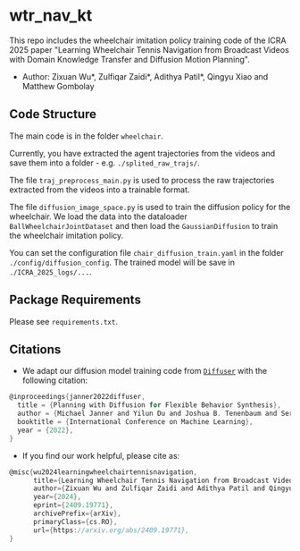 # wtr_nav_kt
This repo includes the wheelchair imitation policy training code of the ICRA 2025 paper "Learning Wheelchair Tennis Navigation from Broadcast Videos with Domain Knowledge Transfer and Diffusion Motion Planning".
* Author: Zixuan Wu*, Zulfiqar Zaidi*, Adithya Patil*, Qingyu Xiao and Matthew Gombolay

## Code Structure
The main code is in the folder `wheelchair`.

Currently, you have extracted the agent trajectories from the videos and save them into a folder - e.g. `./splited_raw_trajs/`.

The file `traj_preprocess_main.py` is used to process the raw trajectories extracted from the videos into a trainable format. 

The file `diffusion_image_space.py` is used to train the diffusion policy for the wheelchair. We load the data into the dataloader `BallWheelchairJointDataset` and then load the `GaussianDiffusion` to train the wheelchair imitation policy.

You can set the configuration file  `chair_diffusion_train.yaml` in the folder `./config/diffusion_config`. The trained model will be save in `./ICRA_2025_logs/...`.

## Package Requirements
Please see `requirements.txt`.

## Citations
* We adapt our diffusion model training code from [`Diffuser`](https://github.com/jannerm/diffuser) with the following citation:
```c
@inproceedings{janner2022diffuser,
  title = {Planning with Diffusion for Flexible Behavior Synthesis},
  author = {Michael Janner and Yilun Du and Joshua B. Tenenbaum and Sergey Levine},
  booktitle = {International Conference on Machine Learning},
  year = {2022},
}
```

* If you find our work helpful, please cite as:
```c
@misc{wu2024learningwheelchairtennisnavigation,
      title={Learning Wheelchair Tennis Navigation from Broadcast Videos with Domain Knowledge Transfer and Diffusion Motion Planning}, 
      author={Zixuan Wu and Zulfiqar Zaidi and Adithya Patil and Qingyu Xiao and Matthew Gombolay},
      year={2024},
      eprint={2409.19771},
      archivePrefix={arXiv},
      primaryClass={cs.RO},
      url={https://arxiv.org/abs/2409.19771}, 
}
```
